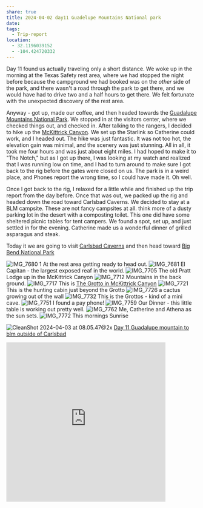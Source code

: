 ```yaml
---
share: true
title: 2024-04-02 day11 Guadelupe Mountains National park
date: 
tags:
  - Trip-report
location:
  - 32.1196039152
  - -104.424720332
---
```



Day 11 found us actually traveling only a short distance.  We woke up in the morning at the Texas Safety rest area, where we had stopped the night before because the campground we had booked was on the _other_ side of the park, and there wasn't a road through the park to get there, and we would have had to drive two and a half hours to get there.   We felt fortunate with the unexpected discovery of the rest area.

Anyway - got up, made our coffee, and then headed towards the [Guadalupe Mountains National Park](https://www.nps.gov/gumo/).  We stopped in at the visitors center, where we checked things out, and checked in.   After talking to the rangers, I decided to hike up the [McKittrick Canyon](https://www.nps.gov/gumo/planyourvisit/mckittrick.htm).  We set up the Starlink so Catherine could work, and I headed out.  The hike was just fantastic.  It was not too hot, the elevation gain was minimal, and the scenery was just stunning.   All in all, it took me four hours and was just about eight miles.  I had hoped to make it to "The Notch," but as I got up there, I was looking at my watch and realized that I was running low on time, and I had to turn around to make sure I got back to the rig before the gates were closed on us. The park is in a weird place, and Phones report the wrong time, so I could have made it.  Oh well.

Once I got back to the rig, I relaxed for a little while and finished up the trip report from the day before.  Once that was out, we packed up the rig and headed down the road toward Carlsbad Caverns.  We decided to stay at a BLM campsite.  These are not fancy campsites at all.  think more of a dusty parking lot in the desert with a composting toilet.  This one did have some sheltered picnic tables for tent campers.  We found a spot, set up, and just settled in for the evening.   Catherine made us a wonderful dinner of grilled asparagus and steak.

Today it we are going to visit [Carlsbad Caverns](https://www.nps.gov/cave/) and then head toward [Big Bend National Park](https://www.nps.gov/bibe/)


![IMG_7680 1](../attachments/IMG_7680%201.jpeg)
At the rest area getting ready to head out.
![IMG_7681](../attachments/IMG_7681.jpeg)
El Capitan - the largest exposed reaf in the world.
![IMG_7705](../attachments/IMG_7705.jpeg)
The old Pratt Lodge up in the McKittrick Canyon
![IMG_7712](../attachments/IMG_7712.jpeg)
Mountains in the back ground.
![IMG_7717](../attachments/IMG_7717.jpeg)
This is [The Grotto in McKittrick Canyon](https://www.earthtrekkers.com/mckittrick-canyon-trail-to-the-notch/)
![IMG_7721](../attachments/IMG_7721.jpeg)
This is the hunting cabin just beyond the Grotto
![IMG_7726](../attachments/IMG_7726.jpeg)
a cactus growing out of the wall
![IMG_7732](../attachments/IMG_7732.jpeg)
This is the Grottos - kind of a mini cave.
![IMG_7751](../attachments/IMG_7751.jpeg)
I found a pay phone!
![IMG_7759](../attachments/IMG_7759.jpeg)
Our Dinner - this little table is working out pretty well.
![IMG_7762](../attachments/IMG_7762.jpeg)
Me, Catherine and Athena as the sun sets.
![IMG_7772](../attachments/IMG_7772.jpeg)
This mornings Sunrise


![CleanShot 2024-04-03 at 08.05.47@2x](../attachments/CleanShot%202024-04-03%20at%2008.05.47@2x.png)
[Day 11 Guadalupe mountain to blm outside of Carlsbad](https://www.gaiagps.com/public/uaeg5HhQhDYW11VsSPRlyCe9/)

<iframe src="https://www.gaiagps.com/public/uaeg5HhQhDYW11VsSPRlyCe9/?embed=True" style="border:none; overflow-y: hidden; background-color:white; min-width: 320px; max-width:420px; width:100%; height: 420px;" seamless />


![CleanShot 2024-04-03 at 08.07.29@2x](../attachments/CleanShot%202024-04-03%20at%2008.07.29@2x.png)

[Day11 McKittrick Canyon hike](https://www.gaiagps.com/public/9OzpbJpjTreIHI3EYs9wjIdM/)

[<< Previojus -2024-04-01-day10---moms-house-to-guadalupe-mountains-national-park](./2024-04-01-day10---moms-house-to-guadalupe-mountains-national-park.md)

[Next >> 2024-04-03-day12-carlsbad-caverns-to-big-bend](./2024-04-03-day12-carlsbad-caverns-to-big-bend.md)

<iframe src="https://www.gaiagps.com/public/9OzpbJpjTreIHI3EYs9wjIdM/?embed=True" style="border:none; overflow-y: hidden; background-color:white; min-width: 320px; max-width:420px; width:100%; height: 420px;" seamless />


